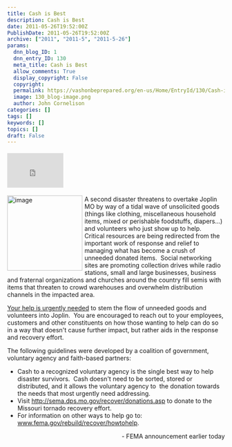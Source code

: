 ```yaml
---
title: Cash is Best
description: Cash is Best
date: 2011-05-26T19:52:00Z
PublishDate: 2011-05-26T19:52:00Z
archive: ["2011", "2011-5", "2011-5-26"]
params:
  dnn_blog_ID: 1
  dnn_entry_ID: 130
  meta_title: Cash is Best
  allow_comments: True
  display_copyright: False
  copyright:
  permalink: https://vashonbeprepared.org/en-us/Home/EntryId/130/Cash-is-Best
  image: 130_blog-image.png
  author: John Cornelison
categories: []
tags: []
keywords: []
topics: []
draft: False
---
```


<div class="wlWriterHeaderFooter" style="padding-bottom: 4px; margin: 0px; padding-left: 0px; padding-right: 0px; float: none; padding-top: 4px"><iframe src="http://www.facebook.com/widgets/like.php?href=http://vashoneoc.org/Blogs/VashonPreparedness/tabid/164/EntryId/130/Cash-is-best.aspx" frameborder="0" scrolling="no" style="border-bottom: medium none; border-left: medium none; width: 130px; height: 80px; border-top: medium none; border-right: medium none"></iframe></div>
<p><a href="./images/130/Windows-Live-Writer-Cash-is-best_B382-image_2.png"><img title="image" border="0" alt="image" align="left" width="174" height="174" style="background-image: none; border-bottom: 0px; border-left: 0px; margin: 0px 5px 5px 0px; padding-left: 0px; padding-right: 0px; display: inline; float: left; border-top: 0px; border-right: 0px; padding-top: 0px" src="./images/130/Windows-Live-Writer-Cash-is-best_B382-image_thumb.png" /></a>A second disaster threatens to overtake Joplin MO by way of a tidal wave of unsolicited goods (things like clothing, miscellaneous household items, mixed or perishable foodstuffs, diapers...) and volunteers who just show up to help.&#160; Critical resources are being redirected from the important work of response and relief to managing what has become a crush of unneeded donated items.&#160; Social networking sites are promoting collection drives while radio stations, small and large businesses, business and fraternal organizations and churches around the country fill semis with items that threaten to crowd warehouses and overwhelm distribution channels in the impacted area.&#160;</p>
<p><u>Your help is urgently needed</u> to stem the flow of unneeded goods and volunteers into Joplin.&#160; You are encouraged to reach out to your employees, customers and other constituents on how those wanting to help can do so in a way that doesn't cause further impact, but rather aids in the response and recovery effort.</p>
<p>The following guidelines were developed by a coalition of government, voluntary agency and faith-based partners:</p>
<ul>
    <li>Cash to a recognized voluntary agency is the single best way to help disaster survivors.&#160; Cash doesn't need to be sorted, stored or distributed, and it allows the voluntary agency to&#160; the donation towards the needs that most urgently need addressing.</li>
    <li>Visit <a href="http://links.govdelivery.com:80/track?type=click&amp;enid=bWFpbGluZ2lkPTEzNjUyNTQmbWVzc2FnZWlkPVBSRC1CVUwtMTM2NTI1NCZkYXRhYmFzZWlkPTEwMDEmc2VyaWFsPTEyNzY2MzE2MDAmZW1haWxpZD1vcGVuQHZhc2hvbmRlc2lnbi5jb20mdXNlcmlkPW9wZW5AdmFzaG9uZGVzaWduLmNvbSZmbD0mZXh0cmE9TXVsdGl2YXJpYXRlSWQ9JiYm&amp;&amp;&amp;100&amp;&amp;&amp;http://sema.dps.mo.gov/recover/donations.asp">http://sema.dps.mo.gov/recover/donations.asp</a> to donate to the Missouri tornado recovery effort.</li>
    <li>For information on other ways to help go to: <a href="http://www.fema.gov/rebuild/recover/howtohelp">www.fema.gov/rebuild/recover/howtohelp</a>.</li>
</ul>
<p align="right">- FEMA announcement earlier today</p>
